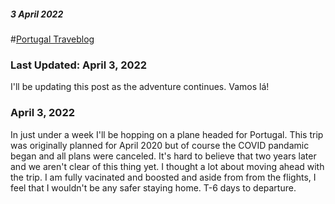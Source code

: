 ##### 3 April 2022
#[Portugal Traveblog](?p=PortugalTravelLog)

### Last Updated: April 3, 2022

I'll be updating this post as the adventure continues. Vamos lá!

### April 3, 2022

In just under a week I'll be hopping on a plane headed for Portugal.  This trip was originally planned for April 2020 but of course the COVID pandamic began and all plans were canceled.  It's hard to believe that two years later and we aren't clear of this thing yet.  I thought a lot about moving ahead with the trip.  I am fully vacinated and boosted and aside from from the flights, I feel that I wouldn't be any safer staying home.  T-6 days to departure.  